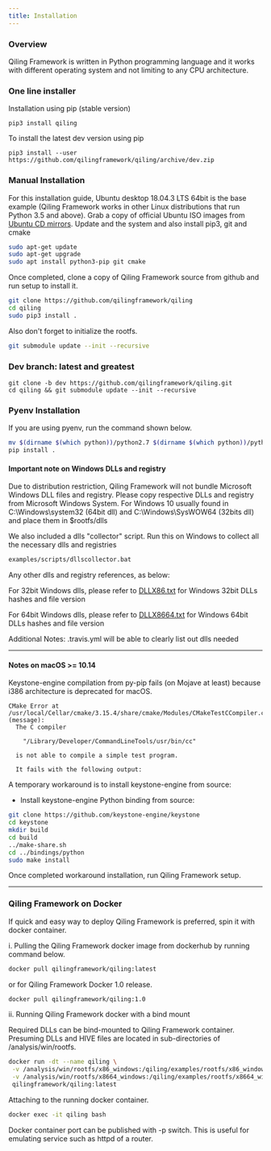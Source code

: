 ```yaml
---
title: Installation
---
```


### Overview

Qiling Framework is written in Python programming language and it works with different operating system and not limiting to any CPU architecture.

### One line installer

Installation using pip (stable version)
```
pip3 install qiling
```
To install the latest dev version using pip
```
pip3 install --user https://github.com/qilingframework/qiling/archive/dev.zip
```

### Manual Installation
For this installation guide, Ubuntu desktop 18.04.3 LTS 64bit is the base example (Qiling Framework works in other Linux distributions that run Python 3.5 and above). Grab a copy of official Ubuntu ISO images from [Ubuntu CD mirrors](https://launchpad.net/ubuntu/+cdmirrors). Update and the system and also install pip3, git and cmake
```sh
sudo apt-get update
sudo apt-get upgrade
sudo apt install python3-pip git cmake
```

Once completed, clone a copy of Qiling Framework source from github and run setup to install it.
```sh
git clone https://github.com/qilingframework/qiling
cd qiling
sudo pip3 install . 
```

Also don't forget to initialize the rootfs.
```sh
git submodule update --init --recursive
```

### Dev branch: latest and greatest
```
git clone -b dev https://github.com/qilingframework/qiling.git
cd qiling && git submodule update --init --recursive
```

### Pyenv Installation

If you are using pyenv, run the command shown below.
```sh
mv $(dirname $(which python))/python2.7 $(dirname $(which python))/python2.7.bak
pip install .
```

#### Important note on Windows DLLs and registry

Due to distribution restriction, Qiling Framework will not bundle Microsoft Windows DLL files and registry. Please copy respective DLLs and registry from Microsoft Windows System. For Windows 10 usually found in C:\Windows\system32 (64bit dll) and C:\Windows\SysWOW64 (32bits dll) and place them in $rootfs/dlls

We also included a dlls "collector" script. Run this on Windows to collect all the necessary dlls and registries

```cmd
examples/scripts/dllscollector.bat
```

Any other dlls and registry references, as below:

For 32bit Windows dlls, please refer to [DLLX86.txt](https://github.com/qilingframework/qiling/blob/master/docs/DLLX86.txt) for Windows 32bit DLLs hashes and file version

For 64bit Windows dlls, please refer to [DLLX8664.txt](https://github.com/qilingframework/qiling/blob/master/docs/DLLX8664.txt) for Windows 64bit DLLs hashes and file version

Additional Notes: .travis.yml will be able to clearly list out dlls needed

---

#### Notes on macOS >= 10.14

Keystone-engine compilation from py-pip fails (on Mojave at least) because i386 architecture is deprecated for macOS. 

```
CMake Error at /usr/local/Cellar/cmake/3.15.4/share/cmake/Modules/CMakeTestCCompiler.cmake:60 (message):
  The C compiler

    "/Library/Developer/CommandLineTools/usr/bin/cc"

  is not able to compile a simple test program.

  It fails with the following output:
```

A temporary workaround is to install keystone-engine from source:

* Install keystone-engine Python binding from source:
```sh
git clone https://github.com/keystone-engine/keystone
cd keystone
mkdir build
cd build
../make-share.sh
cd ../bindings/python
sudo make install
```

Once completed workaround installation, run Qiling Framework setup.

---

### Qiling Framework on Docker

If quick and easy way to deploy Qiling Framework is preferred, spin it with docker container.

i. Pulling the Qiling Framework docker image from dockerhub by running command below.

```sh
docker pull qilingframework/qiling:latest
```

or for Qiling Framework Docker 1.0 release.

```sh
docker pull qilingframework/qiling:1.0
```

ii. Running Qiling Framework docker with a bind mount

Required DLLs can be bind-mounted to Qiling Framework container. Presuming DLLs and HIVE files are located in sub-directories of /analysis/win/rootfs.

```sh
docker run -dt --name qiling \
 -v /analysis/win/rootfs/x86_windows:/qiling/examples/rootfs/x86_windows \
 -v /analysis/win/rootfs/x8664_windows:/qiling/examples/rootfs/x8664_windows \
 qilingframework/qiling:latest
```

Attaching to the running docker container.

```sh
docker exec -it qiling bash
```

Docker container port can be published with -p switch. This is useful for emulating service such as httpd of a router.
